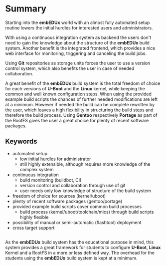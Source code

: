# Summary
Starting into the **embEDUx** world with an almost fully automated setup routine
lowers the initial hurdles for interested users and administrators.

With using a continuous integration system as backend the users don't need to
gain the knowledge about the structure of the **embEDUx** build system. Another
benefit is the integrated frontend, which provides a nice web interface for
monitoring, triggering and canceling the build jobs.

Using **Git** repositories as storage units forces the user to use a version
control system, which also benefits the user in case of needed collaboration.

A great benefit of the **embEDUx** build system is the total freedom of choice
for each versions of **U-Boot** and the **Linux** kernel, while keeping the
  common and well known configuration steps. When using the provided example
  build scripts the chances of further needed modifications are left at a
  minimum. However if needed the build can be complete rewritten by the user,
  which leaves a high flexibility in structuring the build steps and therefore
  the build process. Using **Gentoo** respectively **Portage** as part of the
  RootFS gives the user a great choice for plenty of recent software packages.

## Keywords
* automated setup
  * low initial hurdles for administrator
  * still highly extensible, although requires more knowledge of the complex system
* continuous integration
  * build monitoring (buildbot, CI)
  * version control and collaboration through use of git
  * user needs only low knowledge of structure of the build system
* freedom of choice for sources (kernel/uboot)
* plenty of recent software packages (gentoo/portage)
* provided example build scripts cover common build processes
  * build process (kernel/uboot/toolchain/mics) through build scripts highly flexible
* possibility of manual or semi-automatic (flashtool) deployment
* cross target support


## 
As the **embEDUx** build system has the educational purpose in mind, this system
provides a great framework for students to configure **U-Boot**, **Linux** Kernel
and a RootFS in a more or less defined way. The overhead for the students using
the **embEDUx** build system is kept at a minimum.

